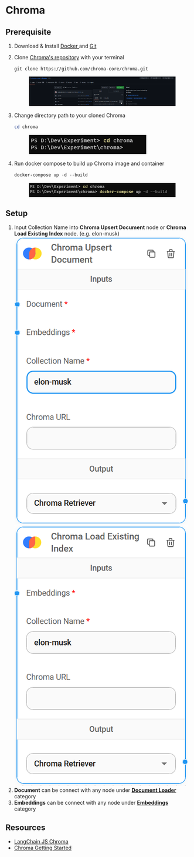 # Chroma

## Prerequisite

1. Download & Install [Docker ](https://www.docker.com/)and [Git](https://git-scm.com/)
2.  Clone [Chroma's repository](https://github.com/chroma-core/chroma) with your terminal

    ```git
    git clone https://github.com/chroma-core/chroma.git
    ```

    <figure><img src="../.gitbook/assets/image (4).png" alt=""><figcaption></figcaption></figure>
3.  Change directory path to your cloned Chroma

    ```powershell
    cd chroma
    ```

    <figure><img src="../.gitbook/assets/image (38) (1).png" alt=""><figcaption></figcaption></figure>
4.  Run docker compose to build up Chroma image and container

    ```powershell
    docker-compose up -d --build
    ```

    <figure><img src="../.gitbook/assets/image (17).png" alt=""><figcaption></figcaption></figure>

## Setup

1. Input Collection Name into **Chroma Upsert Document** node or **Chroma Load Existing Index** node. (e.g. elon-musk)\
   ![](<../.gitbook/assets/image (37) (1).png>)![](<../.gitbook/assets/image (31).png>)
2. **Document** can be connect with any node under [**Document Loader**](../document-loaders.md) category
3. **Embeddings** can be connect with any node under [**Embeddings** ](../embeddings/)category

## Resources

* [LangChain JS Chroma](https://js.langchain.com/docs/modules/indexes/vector\_stores/integrations/chroma)
* [Chroma Getting Started](https://docs.trychroma.com/getting-started)
